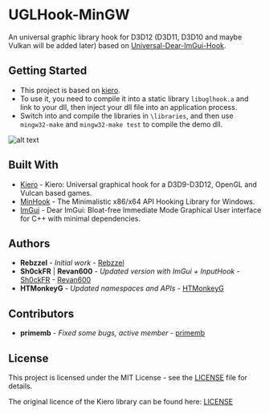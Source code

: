 # UGLHook-MinGW
An universal graphic library hook for D3D12 (D3D11, D3D10 and maybe Vulkan will be added later) based on 
[Universal-Dear-ImGui-Hook](https://github.com/Sh0ckFR/Universal-Dear-ImGui-Hook).

## Getting Started

- This project is based on [kiero](https://github.com/Rebzzel/kiero).
- To use it, you need to compile it into a static library `libuglhook.a` and link to your dll,
then inject your dll file into an application process.
- Switch into and compile the libraries in `\libraries`, and then use `mingw32-make` and `mingw32-make test` to compile the demo dll.

![alt text](imgui.png)

## Built With

* [Kiero](https://github.com/Rebzzel/kiero) - Kiero: Universal graphical hook for a D3D9-D3D12, OpenGL and Vulcan based games.
* [MinHook](https://github.com/TsudaKageyu/minhook) - The Minimalistic x86/x64 API Hooking Library for Windows.
* [ImGui](https://github.com/ocornut/imgui) - Dear ImGui: Bloat-free Immediate Mode Graphical User interface for C++ with minimal dependencies.

## Authors

* **Rebzzel** - *Initial work* - [Rebzzel](https://github.com/Rebzzel)
* **Sh0ckFR** | **Revan600** - *Updated version with ImGui + InputHook* - [Sh0ckFR](https://github.com/Sh0ckFR) - [Revan600](https://github.com/Revan600)
* **HTMonkeyG** - *Updated namespaces and APIs* - [HTMonkeyG](https://github.com/HTMonkeyG)

## Contributors

* **primemb** - *Fixed some bugs, active member* - [primemb](https://github.com/primemb)

## License

This project is licensed under the MIT License - see the [LICENSE](LICENSE) file for details.

The original licence of the Kiero library can be found here: [LICENSE](https://github.com/Rebzzel/kiero/blob/master/LICENSE)